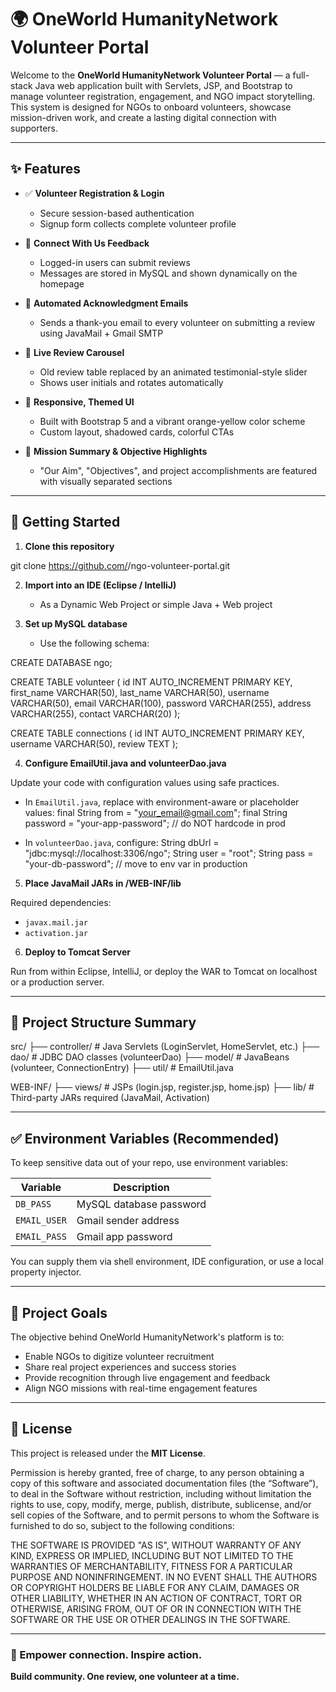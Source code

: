 # 🌍 OneWorld HumanityNetwork Volunteer Portal

Welcome to the **OneWorld HumanityNetwork Volunteer Portal** — a full-stack Java web application built with Servlets, JSP, and Bootstrap to manage volunteer registration, engagement, and NGO impact storytelling. This system is designed for NGOs to onboard volunteers, showcase mission-driven work, and create a lasting digital connection with supporters.

---

## ✨ Features

- ✅ **Volunteer Registration & Login**
  - Secure session-based authentication
  - Signup form collects complete volunteer profile

- 💬 **Connect With Us Feedback**
  - Logged-in users can submit reviews
  - Messages are stored in MySQL and shown dynamically on the homepage

- 💌 **Automated Acknowledgment Emails**
  - Sends a thank-you email to every volunteer on submitting a review using JavaMail + Gmail SMTP

- 🧾 **Live Review Carousel**
  - Old review table replaced by an animated testimonial-style slider
  - Shows user initials and rotates automatically

- 🎨 **Responsive, Themed UI**
  - Built with Bootstrap 5 and a vibrant orange-yellow color scheme
  - Custom layout, shadowed cards, colorful CTAs

- 🧭 **Mission Summary & Objective Highlights**
  - "Our Aim", "Objectives", and project accomplishments are featured with visually separated sections

---

## 🚀 Getting Started

1. **Clone this repository**

git clone https://github.com/<your-username>/ngo-volunteer-portal.git


2. **Import into an IDE (Eclipse / IntelliJ)**
   - As a Dynamic Web Project or simple Java + Web project

3. **Set up MySQL database**
   - Use the following schema:

CREATE DATABASE ngo;

CREATE TABLE volunteer (
id INT AUTO_INCREMENT PRIMARY KEY,
first_name VARCHAR(50),
last_name VARCHAR(50),
username VARCHAR(50),
email VARCHAR(100),
password VARCHAR(255),
address VARCHAR(255),
contact VARCHAR(20)
);

CREATE TABLE connections (
id INT AUTO_INCREMENT PRIMARY KEY,
username VARCHAR(50),
review TEXT
);


4. **Configure EmailUtil.java and volunteerDao.java**

Update your code with configuration values using safe practices.

- In `EmailUtil.java`, replace with environment-aware or placeholder values:
final String from = "your_email@gmail.com";
final String password = "your-app-password"; // do NOT hardcode in prod


- In `volunteerDao.java`, configure:
String dbUrl = "jdbc:mysql://localhost:3306/ngo";
String user = "root";
String pass = "your-db-password"; // move to env var in production


5. **Place JavaMail JARs in /WEB-INF/lib**

Required dependencies:
- `javax.mail.jar`
- `activation.jar`

6. **Deploy to Tomcat Server**

Run from within Eclipse, IntelliJ, or deploy the WAR to Tomcat on localhost or a production server.

---

## 📁 Project Structure Summary

src/
├── controller/ # Java Servlets (LoginServlet, HomeServlet, etc.)
├── dao/ # JDBC DAO classes (volunteerDao)
├── model/ # JavaBeans (volunteer, ConnectionEntry)
├── util/ # EmailUtil.java

WEB-INF/
├── views/ # JSPs (login.jsp, register.jsp, home.jsp)
├── lib/ # Third-party JARs required (JavaMail, Activation)


---

## ✅ Environment Variables (Recommended)

To keep sensitive data out of your repo, use environment variables:

| Variable       | Description                           |
|----------------|---------------------------------------|
| `DB_PASS`      | MySQL database password               |
| `EMAIL_USER`   | Gmail sender address                  |
| `EMAIL_PASS`   | Gmail app password                    |

You can supply them via shell environment, IDE configuration, or use a local property injector.

---

## 🙌 Project Goals

The objective behind OneWorld HumanityNetwork's platform is to:

- Enable NGOs to digitize volunteer recruitment
- Share real project experiences and success stories
- Provide recognition through live engagement and feedback
- Align NGO missions with real-time engagement features

---

## 📝 License

This project is released under the **MIT License**.

Permission is hereby granted, free of charge, to any person obtaining a copy
of this software and associated documentation files (the “Software”), to deal
in the Software without restriction, including without limitation the rights
to use, copy, modify, merge, publish, distribute, sublicense, and/or sell
copies of the Software, and to permit persons to whom the Software is
furnished to do so, subject to the following conditions:

THE SOFTWARE IS PROVIDED "AS IS", WITHOUT WARRANTY OF ANY KIND, EXPRESS OR
IMPLIED, INCLUDING BUT NOT LIMITED TO THE WARRANTIES OF MERCHANTABILITY,
FITNESS FOR A PARTICULAR PURPOSE AND NONINFRINGEMENT. IN NO EVENT SHALL THE
AUTHORS OR COPYRIGHT HOLDERS BE LIABLE FOR ANY CLAIM, DAMAGES OR OTHER
LIABILITY, WHETHER IN AN ACTION OF CONTRACT, TORT OR OTHERWISE, ARISING FROM,
OUT OF OR IN CONNECTION WITH THE SOFTWARE OR THE USE OR OTHER DEALINGS IN THE
SOFTWARE.


---

### 🚀 Empower connection. Inspire action.  
**Build community. One review, one volunteer at a time.**

